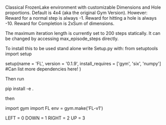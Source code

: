 Classical FrozenLake environment with customizable Dimensions and Hole proportions. Default is 4x4 (aka the original Gym Version).
However: Reward for a normal step is always -1. Reward for hitting a hole is always -10. Reward for Completion is 2xSum of dimensions.

The maximum iteration length is currently set to 200 steps statically. It can be changed by accessing max_episode_steps 
directly.


To install this to be used stand alone write Setup.py with:
from setuptools import setup

setup(name = 'FL',
	  version = '0.1.9',
	  install_requires = ['gym', 'six', 'numpy']  #Can list more dependencies here!
	  )

Then run 

pip install -e .

then 

import gym
import FL
env = gym.make('FL-v1')

LEFT = 0
DOWN = 1
RIGHT = 2
UP = 3